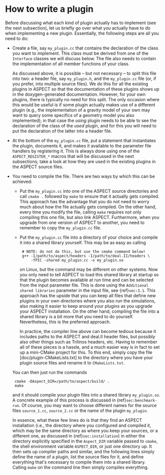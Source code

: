 # How to write a plugin

Before discussing what each kind of plugin actually has to implement (see the
next subsection), let us briefly go over what you actually have to do when
implementing a new plugin. Essentially, the following steps are all you need
to do:

-   Create a file, say `my_plugin.cc` that contains the declaration of the
    class you want to implement. This class must be derived from one of the
    `Interface` classes we will discuss below. The file also needs to contain
    the implementation of all member functions of your class.

    As discussed above, it is possible &ndash; but not necessary &ndash; to
    split this file into two: a header file, say `my_plugin.h`, and the
    `my_plugin.cc` file (or, if you prefer, into multiple source files). We do
    this for all the existing plugins in ASPECT
    so that the documentation of these plugins shows up in the
    doxygen-generated documentation. However, for your own plugins, there is
    typically no need for this split. The only occasion where this would be
    useful is if some plugin actually makes use of a different plugin (e.g.,
    the implementation of a gravity model of your own may want to query some
    specifics of a geometry model you also implemented); in that case the
    *using* plugin needs to be able to see the declaration of the class of the
    *used* plugin, and for this you will need to put the declaration of the
    latter into a header file.

-   At the bottom of the `my_plugin.cc` file, put a statement that
    instantiates the plugin, documents it, and makes it available to the
    parameter file handlers by registering it. This is always done using one
    of the `ASPECT_REGISTER_*` macros that will be discussed in the next
    subsections; take a look at how they are used in the existing plugins in
    the ASPECT source files.

-   You need to compile the file. There are two ways by which this can be
    achieved:

    -   Put the `my_plugin.cc` into one of the
        ASPECT source directories and call `cmake .`
        followed by `make` to ensure that it actually gets compiled. This
        approach has the advantage that you do not need to worry much about
        how the file actually gets compiled. On the other hand, every time you
        modify the file, calling `make` requires not only compiling this one
        file, but also link ASPECT.
        Furthermore, when you upgrade from one version of
        ASPECT to another, you need to remember to
        copy the `my_plugin.cc` file.

    -   Put the `my_plugin.cc` file into a directory of your choice and
        compile it into a shared library yourself. This may be as easy as
        calling

             # NOTE: do not do this, but use the cmake command below!
             g++ -I/path/to/aspect/headers -I/path/to/deal.II/headers \
                 -fPIC -shared my_plugin.cc -o my_plugin.so

        on Linux, but the command may be different on other systems. Now you
        only need to tell ASPECT to load this
        shared library at startup so that the plugin becomes available at run
        time and can be selected from the input parameter file. This is done
        using the `Additional shared libraries` parameter in the input file,
        see {ref}`sec:3.1`. This approach has the upside that you can
        keep all files that define new plugins in your own directories where
        you also run the simulations, also making it easier to keep around
        your plugins as you upgrade your ASPECT
        installation. On the other hand, compiling the file into a shared
        library is a bit more that you need to do yourself. Nevertheless, this
        is the preferred approach.

        In practice, the compiler line above can become tedious because it
        includes paths to the ASPECT and
        deal.II header files, but possibly also other
        things such as Trilinos headers, etc. Having to remember all of these
        pieces is a hassle, and a much easier way is in fact to set up a
        mini-CMake project for this. To this end, simply copy the file
        [doc/plugin-CMakeLists.txt] to the directory where you have your
        plugin source files and rename it to `CMakeLists.txt`.

    You can then just run the commands

         cmake -DAspect_DIR=/path/to/aspect/build/ .
         make

    and it should compile your plugin files into a shared library
    `my_plugin.so`. A concrete example of this process is discussed in
    {ref}`sec:benchmark-run`. Of course, you may want to
    choose different names for the source files `source_1.cc`, `source_2.cc`
    or the name of the plugin `my_plugin`.

    In essence, what these few lines do is that they find an
    ASPECT installation (i.e., the directory where
    you configured and compiled it, which may be the same directory as where
    you keep your sources, or a different one, as discussed in
    {ref}`sec:installation`) in either the directory
    explicitly specified in the `Aspect_DIR` variable passed to `cmake`, the
    shell environment variable `ASPECT_DIR`, or just one directory up. It then
    sets up compiler paths and similar, and the following lines simply define
    the name of a plugin, list the source files for it, and define everything
    that's necessary to compile them into a shared library. Calling
    `make` on the command line then simply compiles everything.
